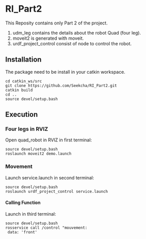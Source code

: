 # RI_Part2

This Reposity contains only Part 2 of the project.

1. udm_leg contains the details about the robot Quad (four leg).
2. moveit2 is generated with moveit.
3. urdf_project_control consist of node to control the robot.

## Installation
The package need to be install in your catkin workspace.
```
cd catkin_ws/src
git clone https://github.com/Seekcha/RI_Part2.git
catkin build
cd ..
source devel/setup.bash
```

## Execution
### Four legs in RVIZ
Open quad_robot in RVIZ in first terminal:
```
source devel/setup.bash
roslaunch moveit2 demo.launch
```

### Movement
Launch service.launch in second terminal:
```
source devel/setup.bash
roslaunch urdf_project_control service.launch
```

#### Calling Function
Launch in third terminal:
```
source devel/setup.bash
rosservice call /control "mouvement:
 data: 'front'
 ```
